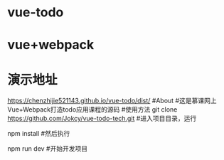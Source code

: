 # vue-todo
# vue+webpack
# 演示地址 
https://chenzhijie521143.github.io/vue-todo/dist/
#About
#这是慕课网上Vue+Webpack打造todo应用课程的源码
#使用方法
git clone https://github.com/Jokcy/vue-todo-tech.git
#进入项目目录，运行

npm install
#然后执行

npm run dev
#开始开发项目
